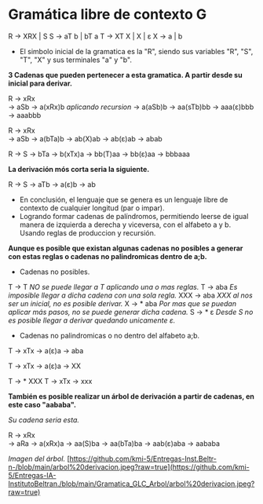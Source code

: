 # Gramática libre de contexto G 

R -> XRX | S
S -> aT b | bT a
T -> XT X | X | ε
X -> a | b

- El simbolo inicial de la gramatica es la "R", siendo sus variables "R", "S", "T", "X" y sus terminales "a" y "b".

**3 Cadenas que pueden pertenecer a esta gramatica. A partir desde su inicial para derivar.**

R   ->  xRx  
    ->  aSb
    ->  a(xRx)b *aplicando recursion*
    ->  a(aSb)b
    ->  aa(sTb)bb
    ->  aaa(ε)bbb
    ->  aaabbb

R   ->  xRx  
    ->  aSb
    ->  a(bTa)b 
    ->  ab(X)ab
    ->  ab(ε)ab
    ->  abab

R   ->  S 
    ->  bTa
    ->  b(xTx)a
    ->  bb(T)aa
    ->  bb(ε)aa
    ->  bbbaaa

**La derivación mós corta seria la siguiente.**

R   ->  S 
    ->  aTb
    ->  a(ε)b
    ->  ab

- En conclusión, el lenguaje que se genera es un lenguaje libre de contexto de cualquier longitud (par o impar).
- Logrando formar cadenas de palíndromos, permitiendo leerse de igual manera de izquierda a derecha y viceversa, con el alfabeto a y b. Usando reglas de produccion y recursión.


**Aunque es posible que existan algunas cadenas no posibles a generar con estas reglas o cadenas no palindromicas dentro de a;b.**

- Cadenas no posibles.

T   ->  T           *NO se puede llegar a T aplicando una o mas reglas.*
T   ->  aba         *Es imposible llegar a dicha cadena con una sola regla.*
XXX   ->  aba       *XXX al nos ser un inicial, no es posible derivar.*
X   ->  * aba       *Por mas que se puedan aplicar más pasos, no se puede generar dicha cadena.*
S   ->  * ε         *Desde S no es posible llegar a derivar quedando unicamente ε.*

- Cadenas no palindromicas o no dentro del alfabeto a;b.

T   ->  xTx
    ->  a(ε)a
    ->  aba
        
T   ->  xTx
    ->  a(ε)a
    ->  XX

T   ->  * XXX 
T   ->  xTx
    ->  xxx

**También es posible realizar un árbol de derivación a partir de cadenas, en este caso "aababa".**

*Su cadena seria esta.*                             

R   ->  xRx  
    ->  aRa
    ->  a(xRx)a 
    ->  aa(S)ba
    ->  aa(bTa)ba
    ->  aab(ε)aba
    ->  aababa

*Imagen del árbol.*
[https://github.com/kmi-5/Entregas-Inst.Beltr-n-/blob/main/arbol%20derivacion.jpeg?raw=true](https://github.com/kmi-5/Entregas-IA-InstitutoBeltran./blob/main/Gramatica_GLC_Arbol/arbol%20derivacion.jpeg?raw=true)


